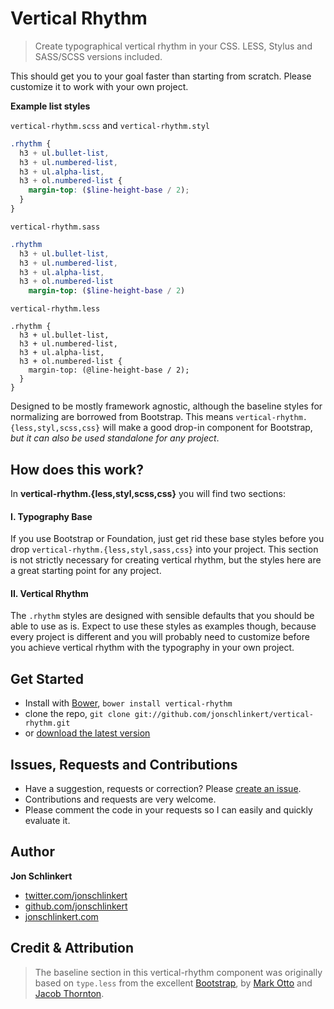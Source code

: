 # Vertical Rhythm

> Create typographical vertical rhythm in your CSS. LESS, Stylus and SASS/SCSS versions included.

This should get you to your goal faster than starting from scratch. Please customize it to work with your own project.


**Example list styles**

`vertical-rhythm.scss` and `vertical-rhythm.styl`

```scss
.rhythm {
  h3 + ul.bullet-list,
  h3 + ul.numbered-list,
  h3 + ul.alpha-list,
  h3 + ol.numbered-list {
    margin-top: ($line-height-base / 2);
  }
}
```

`vertical-rhythm.sass`

```sass
.rhythm
  h3 + ul.bullet-list,
  h3 + ul.numbered-list,
  h3 + ul.alpha-list,
  h3 + ol.numbered-list
    margin-top: ($line-height-base / 2)
```

`vertical-rhythm.less`

```less
.rhythm {
  h3 + ul.bullet-list,
  h3 + ul.numbered-list,
  h3 + ul.alpha-list,
  h3 + ol.numbered-list {
    margin-top: (@line-height-base / 2);
  }
}
```

Designed to be mostly framework agnostic, although the baseline styles for normalizing are borrowed from Bootstrap. This means `vertical-rhythm.{less,styl,scss,css}` will make a good drop-in component for Bootstrap, _but it can also be used standalone for any project_.


## How does this work?
In **vertical-rhythm.{less,styl,scss,css}** you will find two sections:


#### I. Typography Base
If you use Bootstrap or Foundation, just get rid these base styles before you drop `vertical-rhythm.{less,styl,sass,css}` into your project. This section is not strictly necessary for creating vertical rhythm, but the styles here are a great starting point for any project.


#### II. Vertical Rhythm
The `.rhythm` styles are designed with sensible defaults that you should be able to use as is. Expect to use these styles as examples though, because every project is different and you will probably need to customize before you achieve vertical rhythm with the typography in your own project.



## Get Started
  * Install with [Bower](https://github.com/bower/bower), `bower install vertical-rhythm`
  * clone the repo, `git clone git://github.com/jonschlinkert/vertical-rhythm.git`
  * or [download the latest version](https://github.com/jonschlinkert/vertical-rhythm/zipball/master)


## Issues, Requests and Contributions
  * Have a suggestion, requests or correction? Please [create an issue](https://github.com/jonschlinkert/vertical-rhythm/issues).
  * Contributions and requests are very welcome.
  * Please comment the code in your requests so I can easily and quickly evaluate it.


## Author

**Jon Schlinkert**

+ [twitter.com/jonschlinkert](http://twitter.com/jonschlinkert)
+ [github.com/jonschlinkert](http://github.com/jonschlinkert)
+ [jonschlinkert.com](http://www.jonschlinkert.com)


## Credit & Attribution

> The baseline section in this vertical-rhythm component was originally based on `type.less` from the excellent [Bootstrap](http://twitter.github.com/bootstrap), by [Mark Otto](https://github.com/mdo) and [Jacob Thornton](https://github.com/fat).

